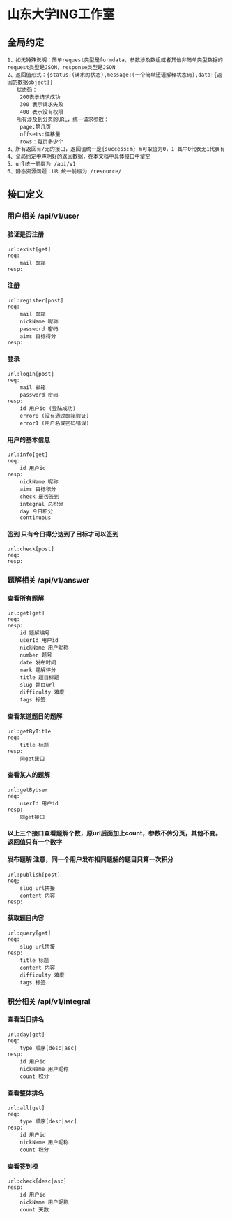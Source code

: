 # 山东大学ING工作室
## 全局约定
    1、如无特殊说明：简单request类型是formdata，参数涉及数组或者其他非简单类型数据的request类型是JSON，response类型是JSON
    2、返回值形式：{status:(请求的状态),message:(一个简单短语解释状态码),data:{返回的数据object}}
       状态码：
        200表示请求成功
        300 表示请求失败
        400 表示没有权限
       所有涉及到分页的URL，统一请求参数：
        page:第几页
        offsets:偏移量
        rows：每页多少个
    3、所有返回有/无的接口，返回值统一是{success:m} m可取值为0，1 其中0代表无1代表有
    4、全局约定中声明好的返回数据，在本文档中具体接口中留空
    5、url统一前缀为 /api/v1
    6、静态资源问题：URL统一前缀为 /resource/
## 接口定义
### 用户相关 /api/v1/user
#### 验证是否注册
    url:exist[get]
    req:
        mail 邮箱
    resp:

#### 注册
    url:register[post]
    req:
        mail 邮箱
        nickName 昵称
        password 密码
        aims 目标得分
    resp:
#### 登录
    url:login[post]
    req:
        mail 邮箱
        password 密码
    resp:
        id 用户id (登陆成功)
        error0 (没有通过邮箱验证)
        error1 (用户名或密码错误)
#### 用户的基本信息
    url:info[get]
    req:
        id 用户id
    resp:
        nickName 昵称
        aims 目标积分
        check 是否签到
        integral 总积分
        day 今日积分
        continuous
#### 签到 只有今日得分达到了目标才可以签到
    url:check[post]
    req:
    resp:
### 题解相关 /api/v1/answer
#### 查看所有题解
    url:get[get]
    req:
    resp:
        id 题解编号
        userId 用户id
        nickName 用户昵称
        number 题号
        date 发布时间
        mark 题解评分
        title 题目标题
        slug 题目url
        difficulty 难度
        tags 标签
#### 查看某道题目的题解
    url:getByTitle
    req:
        title 标题
    resp:
        同get接口
#### 查看某人的题解
    url:getByUser
    req:
        userId 用户id
    resp:
        同get接口
#### 以上三个接口查看题解个数，原url后面加上count，参数不传分页，其他不变。返回值只有一个数字
#### 发布题解 注意，同一个用户发布相同题解的题目只算一次积分
    url:publish[post]
    req;
        slug url拼接
        content 内容
    resp:
#### 获取题目内容
    url:query[get]
    req:
        slug url拼接
    resp:
        title 标题
        content 内容
        difficulty 难度
        tags 标签
### 积分相关 /api/v1/integral
#### 查看当日排名
    url:day[get]
    req:
        type 顺序[desc|asc]
    resp:
        id 用户id
        nickName 用户昵称
        count 积分        
#### 查看整体排名
    url:all[get]
    req:
        type 顺序[desc|asc]
    resp:
        id 用户id
        nickName 用户昵称
        count 积分
#### 查看签到榜
    url:check[desc|asc]
    resp:
        id 用户id
        nickName 用户昵称
        count 天数